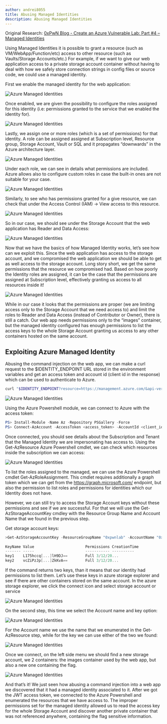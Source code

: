 ```yaml
---
author: andrei8055
title: Abusing Managed Identities
description: Abusing Managed Identities 
---
```


Original Research: [0xPwN Blog - Create an Azure Vulnerable Lab: Part #4 – Managed Identities](https://0xpwn.wordpress.com/2022/03/13/create-an-azure-vulnerable-lab-part-4-managed-identities/)

Using Managed Identities it is possible to grant a resource (such as VM/WebApp/Function/etc) access to other resource (such as Vaults/Storage Accounts/etc.) For example, if we want to give our web application access to a private storage account container without having to deal with how we safely store connection strings in config files or source code, we could use a managed identity.

First we enable the managed identity for the web application:


![Azure Managed Identities](https://0xpwn.files.wordpress.com/2022/03/image-20.png)

Once enabled, we are given the possibility to configure the roles assigned for this identity (i.e: permissions granted to the service that we enabled the identity for).

![Azure Managed Identities](https://0xpwn.files.wordpress.com/2022/03/image-21.png)

Lastly, we assign one or more roles (which is a set of permissions) for that identity. A role can be assigned assigned at Subscription level, Resource group, Storage Account, Vault or SQL and it propagates “downwards” in the Azure architecture layer.

![Azure Managed Identities](https://0xpwn.files.wordpress.com/2022/03/1.png)

Under each role, we can see in details what permissions are included. Azure allows also to configure custom roles in case the built-in ones are not suitable for your case.

![Azure Managed Identities](https://0xpwn.files.wordpress.com/2022/03/image-22.png?w=1024)

Similarly, to see who has permissions granted for a give resource, we can check that under the Access Control (IAM) -> View access to this resource.

![Azure Managed Identities](https://0xpwn.files.wordpress.com/2022/03/image-23.png?w=1024)

So in our case, we should see under the Storage Account that the web application has Reader and Data Access:

![Azure Managed Identities](https://0xpwn.files.wordpress.com/2022/03/image-24.png)

Now that we have the basics of how Managed Identity works, let’s see how can we exploit this. Since the web application has access to the storage account, and we compromised the web application we should be able to get as well access to the storage account. Long story short, we get the same permissions that the resource we compromised had. Based on how poorly the Identity roles are assigned, it can be the case that the permissions are assigned at Subscription level, effectively granting us access to all resources inside it!

![Azure Managed Identities](https://docs.microsoft.com/en-us/azure/cloud-adoption-framework/ready/azure-setup-guide/media/organize-resources/scope-levels.png)

While in our case it looks that the permissions are proper (we are limiting access only to the Storage Account that we need access to) and limit the roles to Reader and Data Access (instead of Contributor or Owner), there is still a catch. Our web app needs permissions only to the “images” container, but the managed identity configured has enough permissions to list the access keys to the whole Storage Account granting us access to any other containers hosted on the same account. 

## Exploiting Azure Managed Identity

Abusing the command injection on the web app, we can make a curl request to the $IDENTITY_ENDPOINT URL stored in the environment variables and get an access token and account id (client id in the response) which can be used to authenticate to Azure.
```bash
curl "$IDENTITY_ENDPOINT?resource=https://management.azure.com/&api-version=2017-09-01" -H secret:$IDENTITY_HEADER
```
![Azure Managed Identities](https://0xpwn.files.wordpress.com/2022/03/image-25.png)


Using the Azure Powershell module, we can connect to Azure with the access token: 
```powershell
PS> Install-Module -Name Az -Repository PSGallery -Force
PS> Connect-AzAccount -AccessToken <access_token> -AccountId <client_id>
```

Once connected, you should see details about the Subscription and Tenant that the Managed Identity we are impersonating has access to. Using the Get-AzResource Azure Powershell cmdlet, we can check which resources inside the subscription we can access:

![Azure Managed Identities](https://0xpwn.files.wordpress.com/2022/03/image-26.png)


To list the roles assigned to the managed, we can use the Azure Powershell cmdlet Get-AzRoleAssignment. This cmdlet requires additionally a graph token which we can get from the https://graph.microsoft.com/ endpoint, but also the permission to list roles and permissions for identities which our Identity does not have.

However, we can still try to access the Storage Account keys without these permissions and see if we are successful. For that we will use the Get-AzStorageAccountKey cmdley with the Resource Group Name and Account Name that we found in the previous step.

Get storage account keys:

```powershell
>Get-AzStorageAccountKey -ResourceGroupName "0xpwnlab" -AccountName "0xpwnstorageacc"
 
KeyName Value                       Permissions CreationTime
------- -----                       ----------- ----------
key1    L175hccq[...]lH9DJ==        Full 3/12/20...
key2    vcZiPzJp[...]ZkKvA==        Full 3/12/20...
```

If the command returns two keys, than it means that our identity had permissions to list them. Let’s use these keys in azure storage explorer and see if there are other containers stored on the same account. In the azure storage explorer, we click the connect icon and select storage account or service

![Azure Managed Identities](https://0xpwn.files.wordpress.com/2022/03/image-27.png)

On the second step, this time we select the Account name and key option:

![Azure Managed Identities](https://0xpwn.files.wordpress.com/2022/03/image-28.png)

For the Account name we use the name that we enumerated in the Get-AzResource step, while for the key we can use either of the two we found:

![Azure Managed Identities](https://0xpwn.files.wordpress.com/2022/03/image-29.png)

Once we connect, on the left side menu we should find a new storage account, we 2 containers: the images container used by the web app, but also a new one containing the flag. 

![Azure Managed Identities](https://0xpwn.files.wordpress.com/2022/03/image-30.png)

And that’s it! We just seen how abusing a command injection into a web app we discovered that it had a managed identity associated to it. After we got the JWT access token, we connected to the Azure Powershell and enumerated the resources that we have access to. The improper permissions set for the managed identity allowed us to read the access key for the whole Storage Account and discover another private container that was not referenced anywhere, containing the flag sensitive information. 
